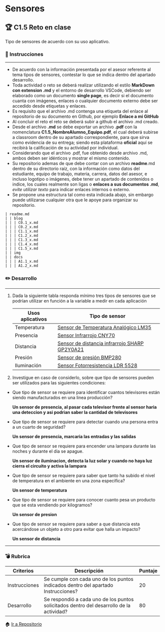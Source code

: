 # Sensores

## :trophy: C1.5 Reto en clase

Tipo de sensores de acuerdo con su uso aplicativo.

### :blue_book: Instrucciones

___

- De acuerdo con la información presentada por el asesor referente al tema tipos de sensores, contestar lo que se indica dentro del apartado desarrollo.
- Toda actividad o reto se deberá realizar utilizando el estilo **MarkDown con extension .md** y el entorno de desarrollo VSCode, debiendo ser elaborado como un documento **single page**, es decir si el documento cuanta con imágenes, enlaces o cualquier documento externo debe ser accedido desde etiquetas y enlaces.
- Es requisito que el archivo .md contenga una etiqueta del enlace al repositorio de su documento en Github, por ejemplo **Enlace a mi GitHub**
- Al concluir el reto el reto se deberá subir a github el archivo .md creado.
- Desde el archivo **.md** se debe exportar un archivo **.pdf** con la nomenclatura **C1.5_NombreAlumno_Equipo.pdf**, el cual deberá subirse a classroom dentro de su apartado correspondiente, para que sirva como evidencia de su entrega; siendo esta plataforma **oficial** aquí se recibirá la calificación de su actividad por individual.
- Considerando que el archivo .pdf, fue obtenido desde archivo .md, ambos deben ser idénticos y mostrar el mismo contenido.
- Su repositorio ademas de que debe contar con un archivo **readme**.md dentro de su directorio raíz, con la información como datos del estudiante, equipo de trabajo, materia, carrera, datos del asesor, e incluso logotipo o imágenes, debe tener un apartado de contenidos o indice, los cuales realmente son ligas o **enlaces a sus documentos .md**, _evite utilizar texto_ para indicar enlaces internos o externo.
- Se propone una estructura tal como esta indicada abajo, sin embargo puede utilizarse cualquier otra que le apoye para organizar su repositorio.  
``` 
| readme.md
| | blog
| | | C0.1_x.md
| | | C0.2_x.md
| | | C1.1_x.md
| | | C1.2_x.md
| | | C1.3_x.md
| | | C1.4_x.md
| | | C1.5_x.md
| | img
| | docs
| | | A1.1_x.md
| | | A1.2_x.md
```

### :pencil2: Desarrollo
___

1. Dada la siguiente tabla responda mínimo tres tipos de sensores que se podrían utilizar en función a la variable a medir en cada aplicación

    Usos aplicativos | Tipo de sensor |
    ---------|----------|
    Temperatura | [Sensor de Temperatura Analógico LM35](https://naylampmechatronics.com/sensores-temperatura-y-humedad/234-sensor-de-temperatura-analogico-lm35.html?search_query=lm35&results=4) |
    Presencia |[Sensor Infrarrojo CNY70](https://naylampmechatronics.com/sensores-proximidad/15-sensor-infrarrojo-cny70.html?search_query=presencia&results=9)|
    Distancia |[Sensor de distancia infrarrojo SHARP GP2Y0A21](https://naylampmechatronics.com/sensores-proximidad/203-sensor-de-distancia-infrarrojo-sharp-gp2y0a21.html?search_query=distancia&results=60) |
    Presión |[Sensor de presión BMP280](https://naylampmechatronics.com/sensores-posicion-inerciales-gps/358-sensor-de-presion-bmp280.html?search_query=presion&results=39) |
    Iluminación | [Sensor Fotorresistencia LDR 5528](https://naylampmechatronics.com/sensores-luz-y-sonido/241-sensor-ldr-5528.html)|

2. Investigue en caso de considerlo, sobre que tipo de sensores pueden ser utilizados para las siguientes condiciones:
  - Que tipo de sensor se requiere para identificar cuantos televisores están siendo manufacturados en una linea producción?
 
    **Un sensor de presencia, al pasar cada televisor frente al sensor haria una deteccion y asi podrian saber la cantidad de televisores** 

  - Que tipo de sensor se requiere para  detectar cuando una persona entra a un cuarto de seguridad?
  
    **Un sensor de presencia, marcaria las entradas y las salidas**

  - Que tipo de sensor se requiere para  encender una lampara durante las noches y durante el dia se apague.

    **Un sensor de iluminacion, detecta la luz solar y cuando no haya luz cierra el circuito y activa la lampara**
  - Que tipo de sensor se requiere para saber que tanto ha subido el nivel de temperatura en el ambiente en una zona especifica?
    
    **Un sensor de temperatura**

  - Que tipo de sensor se requiere para conocer cuanto pesa un producto que se esta vendiendo por kilogramos?

    **Un sensor de presion**

  - Que tipo de sensor se requiere para saber a que distancia esta acercándose un objeto a otro para evitar que halla un impacto?
  
    **Un sensor de distancia**

___

### :bomb: Rubrica

| Criterios     | Descripción                                                                                  | Puntaje |
| ------------- | -------------------------------------------------------------------------------------------- | ------- |
| Instrucciones | Se cumple con cada uno de los puntos indicados dentro del apartado Instrucciones?            | 20 |
| Desarrollo    | Se respondió a cada uno de los puntos solicitados dentro del desarrollo de la actividad?     | 80      |

:house: [Ir a Repositorio](https://github.com/HectorJaramillo/JaramilloHector-SistemasProgramables)